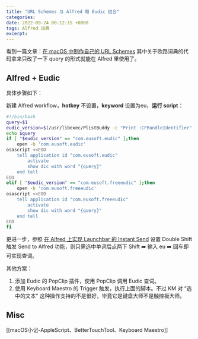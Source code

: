 ```yaml
---
title: "URL Schemes 与 Alfred 和 Eudic 结合"
categories: 
date: 2022-09-24 00:12:15 +0800
tags: Alfred 词典
excerpt: 
---
```


看到一篇文章：[在 macOS 中制作自己的 URL Schemes](https://sspai.com/post/44425) 其中关于欧路词典的代码拿来只改了一下 query 的形式就能在 Alfred 里使用了。

## Alfred + Eudic

具体步骤如下：

 新建 Alfred workflow，**hotkey** 不设置，**keyword** 设置为eu，**运行 script**：

```bash
#!/bin/bash
query=$1
eudic_version=$(/usr/libexec/PlistBuddy -c "Print :CFBundleIdentifier" /Applications/Eudb_en.app/Contents/Info.plist)
echo $query
if [ "$eudic_version" == "com.eusoft.eudic" ];then
    open -b 'com.eusoft.eudic'
osascript <<EOD
    tell application id "com.eusoft.eudic"
        activate
        show dic with word "{query}"
    end tell
EOD
elif [ "$eudic_version" == "com.eusoft.freeeudic" ];then
    open -b 'com.eusoft.freeeudic'
osascript <<EOD
    tell application id "com.eusoft.freeeudic"
        activate
        show dic with word "{query}"
    end tell
EOD
fi
```

更进一步，参照 [在 Alfred 上实现 Launchbar 的 Instant Send](https://sspai.com/post/46088) 设置 Double Shift 触发 Send to Alfred 功能，则只需选中单词后点两下 Shift ➡️ 输入 eu ➡️ 回车即可实现查词。

其他方案：

1. 添加 Eudic 的 PopClip 插件，使用 PopClip 调用 Eudic 查词。
2. 使用 Keyboard Maestro 的 Trigger 触发，执行上面的脚本。不过 KM 对 “选中的文本” 这种操作支持的不是很好，毕竟它是键盘大师不是触控板大师。

## Misc

[[macOS小记-AppleScript、BetterTouchTool、Keyboard Maestro]]


